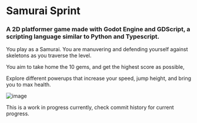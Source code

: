 # Samurai Sprint
### A 2D platformer game made with Godot Engine and GDScript, a scripting language similar to Python and Typescript.

You play as a Samurai. You are manuvering and defending yourself against skeletons as you traverse the level. 

You aim to take home the 10 gems, and get the highest score as possible,

Explore different powerups that increase your speed, jump height, and bring you to max health.


![image](https://github.com/user-attachments/assets/b3432a23-c114-4fe9-93f1-9150c17c1724)




This is a work in progress currently, check commit history for current progress.
